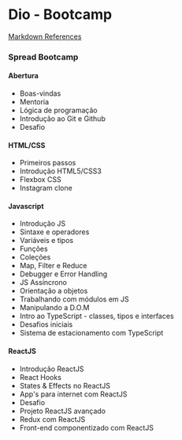 # Dio - Bootcamp

[Markdown References](https://www.markdownguide.org/basic-syntax/)

### Spread Bootcamp

#### Abertura
- Boas-vindas
- Mentoria
- Lógica de programação
- Introdução ao Git e Github
- Desafio

#### HTML/CSS
- Primeiros passos
- Introdução HTML5/CSS3
- Flexbox CSS
- Instagram clone

#### Javascript
- Introdução JS
- Sintaxe e operadores
- Variáveis e tipos
- Funções
- Coleções
- Map, Filter e Reduce
- Debugger e Error Handling
- JS Assíncrono
- Orientação a objetos
- Trabalhando com módulos em JS
- Manipulando a D.O.M
- Intro ao TypeScript - classes, tipos e interfaces
- Desafios iniciais
- Sistema de estacionamento com TypeScript

#### ReactJS
- Introdução ReactJS
- React Hooks
- States & Effects no ReactJS
- App's para internet com ReactJS
- Desafio
- Projeto ReactJS avançado
- Redux com ReactJS
- Front-end componentizado com ReactJS



